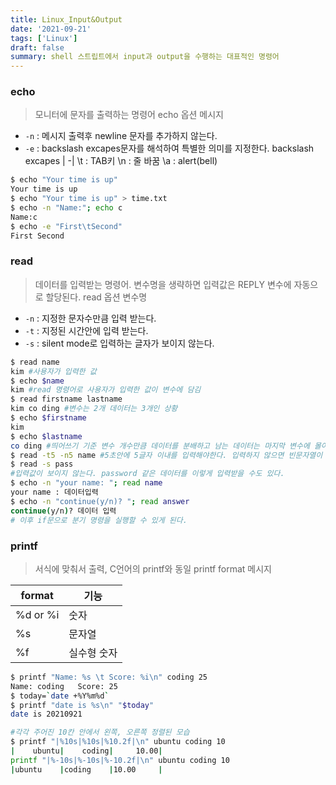 ```yaml
---
title: Linux_Input&Output
date: '2021-09-21'
tags: ['Linux']
draft: false
summary: shell 스트립트에서 input과 output을 수행하는 대표적인 명령어
---
```


### echo

> 모니터에 문자를 출력하는 명령어
> echo 옵션 메시지

- `-n` : 메시지 출력후 newline 문자를 추가하지 않는다.
- `-e` : backslash excapes문자를 해석하여 특별한 의미를 지정한다.
  backslash excapes |
  -|
  \t : TAB키
  \n : 줄 바꿈
  \a : alert(bell)

```sh
$ echo "Your time is up"
Your time is up
$ echo "Your time is up" > time.txt
$ echo -n "Name:"; echo c
Name:c
$ echo -e "First\tSecond"
First Second
```

### read

> 데이터를 입력받는 명령어. 변수명을 생략하면 입력값은 REPLY 변수에 자동으로 할당된다.
> read 옵션 변수명

- `-n` : 지정한 문자수만큼 입력 받는다.
- `-t` : 지정된 시간안에 입력 받는다.
- `-s` : silent mode로 입력하는 글자가 보이지 않는다.

```sh
$ read name
kim #사용자가 입력한 값
$ echo $name
kim #read 명령어로 사용자가 입력한 값이 변수에 담김
$ read firstname lastname
kim co ding #변수는 2개 데이터는 3개인 상황
$ echo $firstname
kim
$ echo $lastname
co ding #띄어쓰기 기준 변수 개수만큼 데이터를 분배하고 남는 데이터는 마지막 변수에 몰아넣는다.
$ read -t5 -n5 name #5초안에 5글자 이내를 입력해야한다. 입력하지 않으면 빈문자열이 name에 할당
$ read -s pass
#입력값이 보이지 않는다. password 같은 데이터를 이렇게 입력받을 수도 있다.
$ echo -n "your name: "; read name
your name : 데이터입력
$ echo -n "continue(y/n)? "; read answer
continue(y/n)? 데이터 입력
# 이후 if문으로 분기 명령을 실행할 수 있게 된다.
```

### printf

> 서식에 맞춰서 출력, C언어의 printf와 동일
> printf format 메시지

| format   | 기능        |
| -------- | ----------- |
| %d or %i | 숫자        |
| %s       | 문자열      |
| %f       | 실수형 숫자 |

```bash
$ printf "Name: %s \t Score: %i\n" coding 25
Name: coding   Score: 25
$ today=`date +%Y%m%d`
$ printf "date is %s\n" "$today"
date is 20210921

#각각 주어진 10칸 안에서 왼쪽, 오른쪽 정렬된 모습
$ printf "|%10s|%10s|%10.2f|\n" ubuntu coding 10
|    ubuntu|    coding|     10.00|
printf "|%-10s|%-10s|%-10.2f|\n" ubuntu coding 10
|ubuntu    |coding    |10.00     |
```
